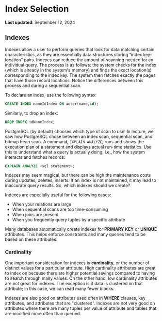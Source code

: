 # Index Selection
**Last updated**: September 12, 2024

## Indexes

Indexes allow a user to perform queries that look for data matching certain characteristics, as they are essentially data structures storing “index key-location” pairs. Indexes can reduce the amount of scanning needed for an individual query. The process is as follows: the system checks for the index (which is already in the system's memory) and finds the exact location(s) corresponding to the index key. The system then fetches exactly the pages that have those record locations. Notice the differences between this process and during a sequential scan.

To declare an index, use the following syntax:

```sql
CREATE INDEX nameIdIndex ON actor(name,id);
```

Similarly, to drop an index:
```sql
DROP INDEX idNameIndex;
```

PostgreSQL (by default) chooses which type of scan to use! In lecture, we saw how PostgreSQL chose between an index scan, sequential scan, and bitmap heap scan. A command, `EXPLAIN ANALYZE`, runs and shows the execution plan of a statement and displays actual run-time statistics. Use this to understand what a query is actually doing, i.e., how the system interacts and fetches records:

```sql
EXPLAIN ANALYZE <sql statement>;
```

Indexes may seem magical, but there can be high the maintenance costs during updates, deletes, inserts. If an index is not maintained, it may lead to inaccurate query results. So, which indexes should we create?

Indexes are especially useful for the following cases:
- When your relations are large
- When sequential scans are too time-consuming
- When joins are present
- When you frequently query tuples by a specific attribute


Many databases automatically create indexes for **PRIMARY KEY** or **UNIQUE** attributes. This helps enforce constraints and many queries tend to be based on these attributes.

### Cardinality

One important consideration for indexes is **cardinality**, or the number of distinct values for a particular attribute. High cardinality attributes are great to index on because there are higher potential savings compared to having to search through many values. On the other hand, low cardinality attributes are not great for indexes. The exception is if data is clustered on that attribute; in this case, we can read many fewer blocks.

Indexes are also good on attributes used often in **WHERE** clauses, key attributes, and attributes that are "clustered". Indexes are not very good on attributes where there are many tuples per value
of attribute and tables that are modified more often than queried.
